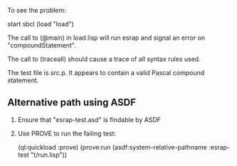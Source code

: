 To see the problem:

start sbcl
(load "load")

The call to (@main) in load.lisp will run esrap and signal an error on "compoundStatement".

The call to (traceall) should cause a trace of all syntax rules used.

The test file is src.p.  It appears to contain a valid Pascal compound statement.

## Alternative path using ASDF

1. Ensure that "esrap-test.asd" is findable by ASDF

2. Use PROVE to run the failing test:

    (ql:quickload :prove)
    (prove:run (asdf:system-relative-pathname :esrap-test "t/run.lisp"))


